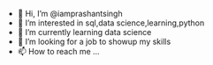- 👋 Hi, I’m @iamprashantsingh
- 👀 I’m interested in sql,data science,learning,python
- 🌱 I’m currently learning data science
- 💞️ I’m looking for a job to showup my skills 
- 📫 How to reach me ...

<!---
iamprashantsingh/iamprashantsingh is a ✨ special ✨ repository because its `README.md` (this file) appears on your GitHub profile.
You can click the Preview link to take a look at your changes.
--->
